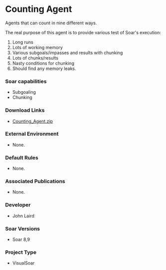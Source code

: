 # Counting Agent #
Agents that can count in nine different ways.

The real purpose of this agent is to provide various test of Soar's execution:
  1. Long runs
  1. Lots of working memory
  1. Various subgoals/impasses and results with chunking
  1. Lots of chunks/results
  1. Nasty conditions for chunking
  1. Should find any memory leaks.

### Soar capabilities ###
  * Subgoaling
  * Chunking

### Download Links ###
  * [Counting\_Agent.zip](http://web.eecs.umich.edu/~soar/downloads/Agents/Counting_Agent.zip)

### External Environment ###
  * None.

### Default Rules ###
  * None.

### Associated Publications ###
  * None.

### Developer ###
  * John Laird

### Soar Versions ###
  * Soar 8,9

### Project Type ###
  * VisualSoar